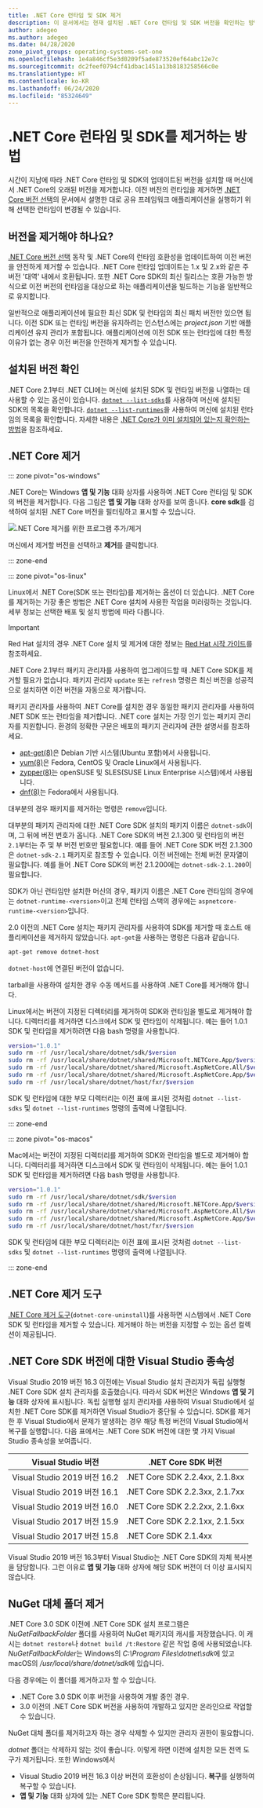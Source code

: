 ```yaml
---
title: .NET Core 런타임 및 SDK 제거
description: 이 문서에서는 현재 설치된 .NET Core 런타임 및 SDK 버전을 확인하는 방법 및 Windows, Mac 및 Linux에서 제거하는 방법을 설명합니다.
author: adegeo
ms.author: adegeo
ms.date: 04/28/2020
zone_pivot_groups: operating-systems-set-one
ms.openlocfilehash: 1e4a846cf5e3d0209f5ade873520ef64abc12e7c
ms.sourcegitcommit: dc2feef0794cf41dbac1451a13b8183258566c0e
ms.translationtype: HT
ms.contentlocale: ko-KR
ms.lasthandoff: 06/24/2020
ms.locfileid: "85324649"
---
```

# <a name="how-to-remove-the-net-core-runtime-and-sdk"></a>.NET Core 런타임 및 SDK를 제거하는 방법

시간이 지남에 따라 .NET Core 런타임 및 SDK의 업데이트된 버전을 설치할 때 머신에서 .NET Core의 오래된 버전을 제거합니다. 이전 버전의 런타임을 제거하면 [.NET Core 버전 선택](../versions/selection.md)의 문서에서 설명한 대로 공유 프레임워크 애플리케이션을 실행하기 위해 선택한 런타임이 변경될 수 있습니다.

## <a name="should-i-remove-a-version"></a>버전을 제거해야 하나요?

[.NET Core 버전 선택](../versions/selection.md) 동작 및 .NET Core의 런타임 호환성을 업데이트하여 이전 버전을 안전하게 제거할 수 있습니다. .NET Core 런타임 업데이트는 1.x 및 2.x와 같은 주 버전 '대역' 내에서 호환됩니다. 또한 .NET Core SDK의 최신 릴리스는 호환 가능한 방식으로 이전 버전의 런타임을 대상으로 하는 애플리케이션을 빌드하는 기능을 일반적으로 유지합니다.

일반적으로 애플리케이션에 필요한 최신 SDK 및 런타임의 최신 패치 버전만 있으면 됩니다. 이전 SDK 또는 런타임 버전을 유지하려는 인스턴스에는 *project.json* 기반 애플리케이션 유지 관리가 포함됩니다. 애플리케이션에 이전 SDK 또는 런타임에 대한 특정 이유가 없는 경우 이전 버전을 안전하게 제거할 수 있습니다.

## <a name="determine-what-is-installed"></a>설치된 버전 확인

.NET Core 2.1부터 .NET CLI에는 머신에 설치된 SDK 및 런타임 버전을 나열하는 데 사용할 수 있는 옵션이 있습니다.  [`dotnet --list-sdks`](../tools/dotnet.md#options)를 사용하여 머신에 설치된 SDK의 목록을 확인합니다. [`dotnet --list-runtimes`](../tools/dotnet.md#options)을 사용하여 머신에 설치된 런타임의 목록을 확인합니다. 자세한 내용은 [.NET Core가 이미 설치되어 있는지 확인하는 방법](how-to-detect-installed-versions.md)을 참조하세요.

## <a name="uninstall-net-core"></a>.NET Core 제거

::: zone pivot="os-windows"

.NET Core는 Windows **앱 및 기능** 대화 상자를 사용하여 .NET Core 런타임 및 SDK의 버전을 제거합니다. 다음 그림은 **앱 및 기능** 대화 상자를 보여 줍니다. **core sdk**를 검색하여 설치된 .NET Core 버전을 필터링하고 표시할 수 있습니다.

![.NET Core 제거를 위한 프로그램 추가/제거](./media/remove-runtime-sdk-versions/programs-and-features.png)

머신에서 제거할 버전을 선택하고 **제거**를 클릭합니다.

::: zone-end

::: zone pivot="os-linux"

Linux에서 .NET Core(SDK 또는 런타임)를 제거하는 옵션이 더 있습니다. .NET Core를 제거하는 가장 좋은 방법은 .NET Core 설치에 사용한 작업을 미러링하는 것입니다. 세부 정보는 선택한 배포 및 설치 방법에 따라 다릅니다.

> [!IMPORTANT]
> Red Hat 설치의 경우 .NET Core 설치 및 제거에 대한 정보는 [Red Hat 시작 가이드](https://access.redhat.com/documentation/en-us/net_core/2.0/html/getting_started_guide/gs_install_dotnet#install_register_rehel)를 참조하세요.

.NET Core 2.1부터 패키지 관리자를 사용하여 업그레이드할 때 .NET Core SDK를 제거할 필요가 없습니다. 패키지 관리자 `update` 또는 `refresh` 명령은 최신 버전을 성공적으로 설치하면 이전 버전을 자동으로 제거합니다.

패키지 관리자를 사용하여 .NET Core를 설치한 경우 동일한 패키지 관리자를 사용하여 .NET SDK 또는 런타임을 제거합니다. .NET core 설치는 가장 인기 있는 패키지 관리자를 지원합니다. 환경의 정확한 구문은 배포의 패키지 관리자에 관한 설명서를 참조하세요.

- [apt-get(8)](https://linux.die.net/man/8/apt-get)은 Debian 기반 시스템(Ubuntu 포함)에서 사용됩니다.
- [yum(8)](https://linux.die.net/man/8/yum)은 Fedora, CentOS 및 Oracle Linux에서 사용됩니다.
- [zypper(8)](https://en.opensuse.org/SDB:Zypper_manual_(plain))는 openSUSE 및 SLES(SUSE Linux Enterprise 시스템)에서 사용됩니다.
- [dnf(8)](https://dnf.readthedocs.io/en/latest/command_ref.html)는 Fedora에서 사용됩니다.

대부분의 경우 패키지를 제거하는 명령은 `remove`입니다.

대부분의 패키지 관리자에 대한 .NET Core SDK 설치의 패키지 이름은 `dotnet-sdk`이며, 그 뒤에 버전 번호가 옵니다. .NET Core SDK의 버전 2.1.300 및 런타임의 버전 `2.1`부터는 주 및 부 버전 번호만 필요합니다. 예를 들어 .NET Core SDK 버전 2.1.300은 `dotnet-sdk-2.1` 패키지로 참조할 수 있습니다. 이전 버전에는 전체 버전 문자열이 필요합니다. 예를 들어 .NET Core SDK의 버전 2.1.200에는 `dotnet-sdk-2.1.200`이 필요합니다.

SDK가 아닌 런타임만 설치한 머신의 경우, 패키지 이름은 .NET Core 런타임의 경우에는 `dotnet-runtime-<version>`이고 전체 런타임 스택의 경우에는 `aspnetcore-runtime-<version>`입니다.

2\.0 이전의 .NET Core 설치는 패키지 관리자를 사용하여 SDK를 제거할 때 호스트 애플리케이션을 제거하지 않았습니다. `apt-get`을 사용하는 명령은 다음과 같습니다.

```bash
apt-get remove dotnet-host
```

`dotnet-host`에 연결된 버전이 없습니다.

tarball을 사용하여 설치한 경우 수동 메서드를 사용하여 .NET Core를 제거해야 합니다.

Linux에서는 버전이 지정된 디렉터리를 제거하여 SDK와 런타임을 별도로 제거해야 합니다. 디렉터리를 제거하면 디스크에서 SDK 및 런타임이 삭제됩니다. 예는 들어 1.0.1 SDK 및 런타임을 제거하려면 다음 bash 명령을 사용합니다.

```bash
version="1.0.1"
sudo rm -rf /usr/local/share/dotnet/sdk/$version
sudo rm -rf /usr/local/share/dotnet/shared/Microsoft.NETCore.App/$version
sudo rm -rf /usr/local/share/dotnet/shared/Microsoft.AspNetCore.All/$version
sudo rm -rf /usr/local/share/dotnet/shared/Microsoft.AspNetCore.App/$version
sudo rm -rf /usr/local/share/dotnet/host/fxr/$version
```

SDK 및 런타임에 대한 부모 디렉터리는 이전 표에 표시된 것처럼 `dotnet --list-sdks` 및 `dotnet --list-runtimes` 명령의 출력에 나열됩니다.

::: zone-end

::: zone pivot="os-macos"

Mac에서는 버전이 지정된 디렉터리를 제거하여 SDK와 런타임을 별도로 제거해야 합니다. 디렉터리를 제거하면 디스크에서 SDK 및 런타임이 삭제됩니다. 예는 들어 1.0.1 SDK 및 런타임을 제거하려면 다음 bash 명령을 사용합니다.

```bash
version="1.0.1"
sudo rm -rf /usr/local/share/dotnet/sdk/$version
sudo rm -rf /usr/local/share/dotnet/shared/Microsoft.NETCore.App/$version
sudo rm -rf /usr/local/share/dotnet/shared/Microsoft.AspNetCore.All/$version
sudo rm -rf /usr/local/share/dotnet/shared/Microsoft.AspNetCore.App/$version
sudo rm -rf /usr/local/share/dotnet/host/fxr/$version
```

SDK 및 런타임에 대한 부모 디렉터리는 이전 표에 표시된 것처럼 `dotnet --list-sdks` 및 `dotnet --list-runtimes` 명령의 출력에 나열됩니다.

::: zone-end

## <a name="net-core-uninstall-tool"></a>.NET Core 제거 도구

[.NET Core 제거 도구](../additional-tools/uninstall-tool.md)(`dotnet-core-uninstall`)를 사용하면 시스템에서 .NET Core SDK 및 런타임을 제거할 수 있습니다. 제거해야 하는 버전을 지정할 수 있는 옵션 컬렉션이 제공됩니다.

## <a name="visual-studio-dependency-on-net-core-sdk-versions"></a>.NET Core SDK 버전에 대한 Visual Studio 종속성

Visual Studio 2019 버전 16.3 이전에는 Visual Studio 설치 관리자가 독립 실행형 .NET Core SDK 설치 관리자를 호출했습니다. 따라서 SDK 버전은 Windows **앱 및 기능** 대화 상자에 표시됩니다. 독립 실행형 설치 관리자를 사용하여 Visual Studio에서 설치한 .NET Core SDK를 제거하면 Visual Studio가 중단될 수 있습니다. SDK를 제거한 후 Visual Studio에서 문제가 발생하는 경우 해당 특정 버전의 Visual Studio에서 복구를 실행합니다. 다음 표에서는 .NET Core SDK 버전에 대한 몇 가지 Visual Studio 종속성을 보여줍니다.

| Visual Studio 버전           | .NET Core SDK 버전          |
|---------------------------------|--------------------------------|
| Visual Studio 2019 버전 16.2 | .NET Core SDK 2.2.4xx, 2.1.8xx |
| Visual Studio 2019 버전 16.1 | .NET Core SDK 2.2.3xx, 2.1.7xx |
| Visual Studio 2019 버전 16.0 | .NET Core SDK 2.2.2xx, 2.1.6xx |
| Visual Studio 2017 버전 15.9 | .NET Core SDK 2.2.1xx, 2.1.5xx |
| Visual Studio 2017 버전 15.8 | .NET Core SDK 2.1.4xx          |

Visual Studio 2019 버전 16.3부터 Visual Studio는 .NET Core SDK의 자체 복사본을 담당합니다. 그런 이유로 **앱 및 기능** 대화 상자에 해당 SDK 버전이 더 이상 표시되지 않습니다.

## <a name="remove-the-nuget-fallback-folder"></a>NuGet 대체 폴더 제거

.NET Core 3.0 SDK 이전에 .NET Core SDK 설치 프로그램은 *NuGetFallbackFolder* 폴더를 사용하여 NuGet 패키지의 캐시를 저장했습니다. 이 캐시는 `dotnet restore`나 `dotnet build /t:Restore` 같은 작업 중에 사용되었습니다. *NuGetFallbackFolder*는 Windows의 *C:\Program Files\dotnet\sdk*에 있고 macOS의 */usr/local/share/dotnet/sdk*에 있습니다.

다음 경우에는 이 폴더를 제거하고자 할 수 있습니다.

- .NET Core 3.0 SDK 이후 버전을 사용하여 개발 중인 경우.
- 3\.0 이전의 .NET Core SDK 버전을 사용하여 개발하고 있지만 온라인으로 작업할 수 있습니다.

NuGet 대체 폴더를 제거하고자 하는 경우 삭제할 수 있지만 관리자 권한이 필요합니다.

*dotnet* 폴더는 삭제하지 않는 것이 좋습니다. 이렇게 하면 이전에 설치한 모든 전역 도구가 제거됩니다. 또한 Windows에서

- Visual Studio 2019 버전 16.3 이상 버전의 호환성이 손상됩니다. **복구**를 실행하여 복구할 수 있습니다.
- **앱 및 기능** 대화 상자에 있는 .NET Core SDK 항목은 분리됩니다.
